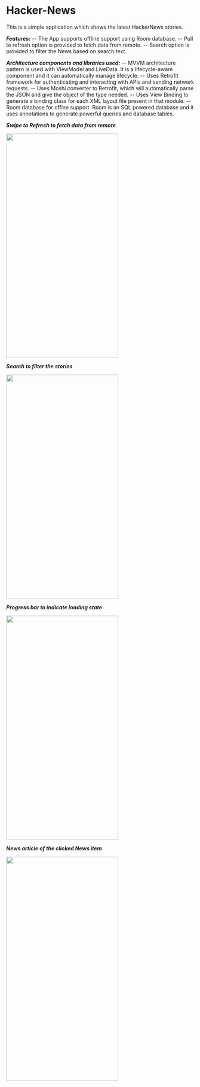 # Hacker-News

This is a simple application which shows the latest HackerNews stories.

***Features:***
-- The App supports offline support using Room database. 
-- Pull to refresh option is provided to fetch data from remote.
-- Search option is provided to filter the News based on search text. 

***Architecture components and libraries used:***
-- MVVM architecture pattern is used with ViewModel and LiveData. It is a lifecycle-aware component and it can automatically manage lifecycle. 
-- Uses Retrofit framework for authenticating and interacting with APIs and sending network requests.
-- Uses Moshi converter to Retrofit, which will automatically parse the JSON and give the object of the type needed.
-- Uses View Binding to generate a binding class for each XML layout file present in that module.
-- Room database for offine support. Room is an SQL powered database and it uses annotations to generate powerful queries and database tables.


***Swipe to Refresh to fetch data from remote***

<img src="https://user-images.githubusercontent.com/59041442/205419099-b4612095-8151-4bcc-9c8c-6c04b35770b3.png" width="300" height="600">


***Search to filter the stories***

<img src="https://user-images.githubusercontent.com/59041442/205419761-987df4cd-3ea1-429e-8a29-503b9e3b37b9.png" width="300" height="600">



***Progress bar to indicate loading state***

<img src="https://user-images.githubusercontent.com/59041442/205419828-0d1d1356-bed4-4e57-9287-a3fae71eecc4.png" width="300" height="600">



***News article of the clicked News item***

<img src="https://user-images.githubusercontent.com/59041442/205419873-3570c9f5-ad8e-4ec8-88b2-74858eb3c381.png" width="300" height="600">





